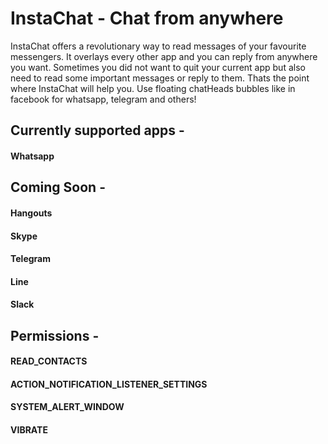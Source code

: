 # InstaChat - Chat from anywhere

InstaChat offers a revolutionary way to read messages of your favourite messengers. It overlays every other app and you can reply from anywhere you want.
Sometimes you did not want to quit your current app but also need to read some important messages or reply to them. Thats the point where InstaChat will help you.
Use floating chatHeads bubbles like in facebook for whatsapp, telegram and others!

## Currently supported apps - 

#### Whatsapp

## Coming Soon -

#### Hangouts
#### Skype
#### Telegram
#### Line
#### Slack

## Permissions - 

#### READ_CONTACTS
#### ACTION_NOTIFICATION_LISTENER_SETTINGS
#### SYSTEM_ALERT_WINDOW
#### VIBRATE
